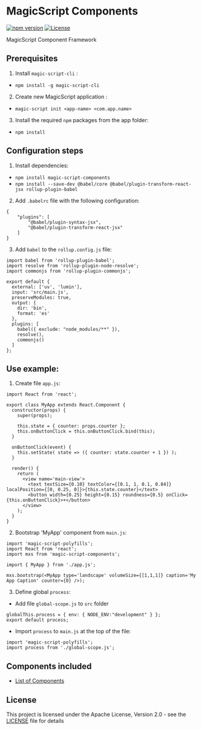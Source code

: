 # MagicScript Components

[![npm version](https://badge.fury.io/js/magic-script-components.svg)](https://badge.fury.io/js/magic-script-components) [![License](http://img.shields.io/:license-Apache%202.0-blue.svg?style=flat-square)](LICENSE)

MagicScript Component Framework

## Prerequisites
1. Install `magic-script-cli` :
- `npm install -g magic-script-cli`

2. Create new MagicScript application :
- `magic-script init <app-name> <com.app.name>`

3. Install the required `npm` packages from the app folder:
- `npm install`

## Configuration steps

1. Install dependencies:

- `npm install magic-script-components`
- `npm install --save-dev @babel/core @babel/plugin-transform-react-jsx rollup-plugin-babel`

2. Add `.babelrc` file with the following configuration:

```
{
    "plugins": [
        "@babel/plugin-syntax-jsx",
        "@babel/plugin-transform-react-jsx"
    ]
}
```

3. Add `babel` to the `rollup.config.js` file:

```
import babel from 'rollup-plugin-babel';
import resolve from 'rollup-plugin-node-resolve';
import commonjs from 'rollup-plugin-commonjs';

export default {
  external: ['uv', 'lumin'],
  input: 'src/main.js',
  preserveModules: true,
  output: {
    dir: 'bin',
    format: 'es'
  },
  plugins: [
    babel({ exclude: "node_modules/**" }),
    resolve(),
    commonjs()
  ]
};
```

## Use example:

1. Create file `app.js`:

```
import React from 'react';

export class MyApp extends React.Component {
  constructor(props) {
    super(props);

    this.state = { counter: props.counter };
    this.onButtonClick = this.onButtonClick.bind(this);
  }

  onButtonClick(event) {
    this.setState( state => ({ counter: state.counter + 1 }) );
  }

  render() {
    return (
      <view name='main-view'>
        <text textSize={0.10} textColor={[0.1, 1, 0.1, 0.84]} localPosition={[0, 0.25, 0]}>{this.state.counter}</text>
        <button width={0.25} height={0.15} roundness={0.5} onClick={this.onButtonClick}>+</button>
      </view>
    );
  }
}

```

2. Bootstrap 'MyApp' component from `main.js`:

```
import 'magic-script-polyfills';
import React from 'react';
import mxs from 'magic-script-components';

import { MyApp } from './app.js';

mxs.bootstrap(<MyApp type='landscape' volumeSize={[1,1,1]} caption='My App Caption' counter={0} />);
```

3. Define global `process`:

- Add file `global-scope.js` to `src` folder

```
globalThis.process = { env: { NODE_ENV:"development" } };
export default process;
```

- Import `process` to `main.js` at the top of the file:

```
import 'magic-script-polyfills';
import process from './global-scope.js';
```

## Components included

- [List of Components](docs/Components.md)

## License

This project is licensed under the Apache License, Version 2.0 - see the [LICENSE](LICENSE) file for details
